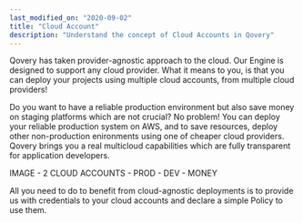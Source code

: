 ```yaml
---
last_modified_on: "2020-09-02"
title: "Cloud Account"
description: "Understand the concept of Cloud Accounts in Qovery"
---
```

Qovery has taken provider-agnostic approach to the cloud. Our Engine is designed to support any cloud provider. What it means to you, is that you can deploy your projects using multiple cloud accounts,
from multiple cloud providers!

Do you want to have a reliable production environment but also save money on staging platforms which are not crucial?
No problem! You can deploy your reliable production system on AWS, and to save resources, deploy other non-production
enironments using one of cheaper cloud providers. Qovery brings you a real multicloud capabilities which are fully transparent for
application developers.

IMAGE - 2 CLOUD ACCOUNTS - PROD - DEV - MONEY

All you need to do to benefit from cloud-agnostic deployments is to provide us with credentials to your cloud accounts
and declare a simple Policy to use them.



